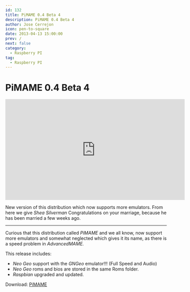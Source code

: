 ```yaml
---
id: 132
title: PiMAME 0.4 Beta 4
description: PiMAME 0.4 Beta 4
author: Jose Cerrejon
icon: pen-to-square
date: 2013-04-13 15:00:00
prev: /
next: false
category:
  - Raspberry PI
tag:
  - Raspberry PI
---
```


# PiMAME 0.4 Beta 4

<iframe width="560" height="315" src="http://www.youtube.com/embed/xyj-a1OqA-w" frameborder="0" allowfullscreen></iframe>

New version of this distribution which now supports more emulators. From here we give *Shea Silverman* Congratulations on your marriage, because he has been married a few weeks ago.

- - -
Curious that this distribution called *PiMAME* and we all know, now support more emulators and somewhat neglected which gives it its name, as there is a speed problem in *AdvancedMAME.*

This release includes:

* *Neo Geo* support with the *GNGeo* emulator!!! (Full Speed and Audio)
* *Neo Geo* roms and bios are stored in the same Roms folder.
* *Raspbian* upgraded and updated.

Download: [PiMAME](http://blog.sheasilverman.com/pimame-raspberry-pi-os-download/)